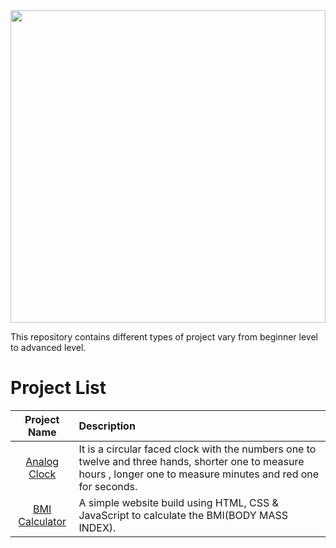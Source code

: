 <img src="https://github.com/khushi-purwar/Web-Dev-ProjectKart/blob/master/thumbnail.png" height="500px" width="100%" />

This repository contains different types of project vary from beginner level to advanced level.
# Project List
| Project Name      | Description | 
| :---:        |    :----   |  
| [Analog Clock](https://khushi-purwar.github.io/WebDev-ProjectKart/Analog%20Clock/index.html)     | It is a circular faced clock with the numbers one to twelve and three hands, shorter one to measure hours , longer one to measure minutes and red one for seconds.
| [BMI Calculator](https://khushi-purwar.github.io/WebDev-ProjectKart/BMI%20Calculator/) | A simple website build using HTML, CSS & JavaScript to calculate the BMI(BODY MASS INDEX).

